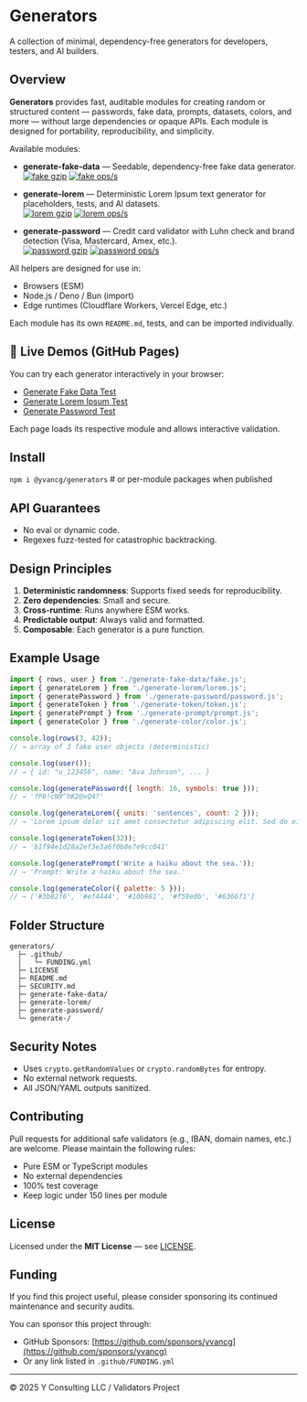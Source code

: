 # Generators

A collection of minimal, dependency-free generators for developers, testers, and AI builders.

## Overview

**Generators** provides fast, auditable modules for creating random or structured content — passwords, fake data, prompts, datasets, colors, and more — without large dependencies or opaque APIs. Each module is designed for portability, reproducibility, and simplicity.

Available modules:

- **generate-fake-data** — Seedable, dependency-free fake data generator.  
  [![fake gzip](https://img.shields.io/endpoint?url=https://raw.githubusercontent.com/yvancg/generators/main/metrics/fake.js.json)](../metrics/fake.js.json)
  [![fake ops/s](https://img.shields.io/endpoint?url=https://raw.githubusercontent.com/yvancg/generators/main/bench/fake-data.json)](../bench/fake-data.json)

- **generate-lorem** — Deterministic Lorem Ipsum text generator for placeholders, tests, and AI datasets.  
[![lorem gzip](https://img.shields.io/endpoint?url=https://raw.githubusercontent.com/yvancg/generators/main/metrics/lorem.js.json)](../metrics/lorem.js.json)
[![lorem ops/s](https://img.shields.io/endpoint?url=https://raw.githubusercontent.com/yvancg/generators/main/bench/lorem.json)](../bench/lorem.json)

- **generate-password** — Credit card validator with Luhn check and brand detection (Visa, Mastercard, Amex, etc.).  
  [![password gzip](https://img.shields.io/endpoint?url=https://raw.githubusercontent.com/yvancg/validators/main/metrics/password.js.json)](./metrics/password.js.json)
  [![password ops/s](https://img.shields.io/endpoint?url=https://raw.githubusercontent.com/yvancg/validators/main/bench/password.json)](./bench/password.json)

All helpers are designed for use in:
- Browsers (ESM)
- Node.js / Deno / Bun (import)
- Edge runtimes (Cloudflare Workers, Vercel Edge, etc.)

Each module has its own `README.md`, tests, and can be imported individually.

## 🔗 Live Demos (GitHub Pages)

You can try each generator interactively in your browser:

- [Generate Fake Data Test](https://yvancg.github.io/generators/generate-fake-data/fake-test.html)
- [Generate Lorem Ipsum Test](https://yvancg.github.io/generators/generate-lorem/lorem-test.html)
- [Generate Password Test](https://yvancg.github.io/generators/generate-password/password-test.html)

Each page loads its respective module and allows interactive validation.

## Install

`npm i @yvancg/generators`  # or per-module packages when published

## API Guarantees

- No eval or dynamic code.
- Regexes fuzz-tested for catastrophic backtracking.

## Design Principles

1. **Deterministic randomness**: Supports fixed seeds for reproducibility.
2. **Zero dependencies**: Small and secure.
3. **Cross-runtime**: Runs anywhere ESM works.
4. **Predictable output**: Always valid and formatted.
5. **Composable**: Each generator is a pure function.

## Example Usage

```js
import { rows, user } from './generate-fake-data/fake.js';
import { generateLorem } from './generate-lorem/lorem.js';
import { generatePassword } from './generate-password/password.js';
import { generateToken } from './generate-token/token.js';
import { generatePrompt } from './generate-prompt/prompt.js';
import { generateColor } from './generate-color/color.js';

console.log(rows(3, 42));
// → array of 3 fake user objects (deterministic)

console.log(user());
// → { id: "u_123456", name: "Ava Johnson", ... }

console.log(generatePassword({ length: 16, symbols: true }));
// → 'fP8!cN9^hK2@xQ4?'

console.log(generateLorem({ units: 'sentences', count: 2 }));
// → 'Lorem ipsum dolor sit amet consectetur adipiscing elit. Sed do eiusmod tempor incididunt ut labore et dolore magna aliqua.'

console.log(generateToken(32));
// → 'b1f94e1d28a2ef3e3a6f0b8e7e9cc041'

console.log(generatePrompt('Write a haiku about the sea.'));
// → 'Prompt: Write a haiku about the sea.'

console.log(generateColor({ palette: 5 }));
// → ['#3b82f6', '#ef4444', '#10b981', '#f59e0b', '#6366f1']
```

## Folder Structure

```
generators/
  ├─ .github/
  │   └─ FUNDING.yml
  ├─ LICENSE
  ├─ README.md
  ├─ SECURITY.md
  ├─ generate-fake-data/
  ├─ generate-lorem/
  ├─ generate-password/
  └─ generate-/
```

## Security Notes

- Uses `crypto.getRandomValues` or `crypto.randomBytes` for entropy.
- No external network requests.
- All JSON/YAML outputs sanitized.

## Contributing

Pull requests for additional safe validators (e.g., IBAN, domain names, etc.) are welcome. Please maintain the following rules:

- Pure ESM or TypeScript modules
- No external dependencies
- 100% test coverage
- Keep logic under 150 lines per module

## License

Licensed under the **MIT License** — see [LICENSE](./LICENSE).

## Funding

If you find this project useful, please consider sponsoring its continued maintenance and security audits.

You can sponsor this project through:

- GitHub Sponsors: [https://github.com/sponsors/yvancg](https://github.com/sponsors/yvancg)
- Or any link listed in `.github/FUNDING.yml`

---

© 2025 Y Consulting LLC / Validators Project
